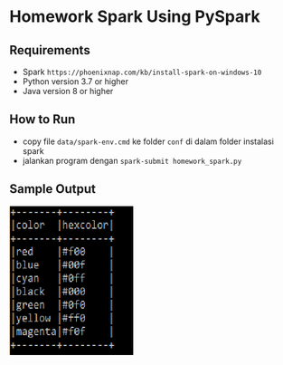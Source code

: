 # Homework Spark Using PySpark


## Requirements
- Spark `https://phoenixnap.com/kb/install-spark-on-windows-10`
- Python version 3.7 or higher
- Java version 8 or higher

## How to Run
- copy file `data/spark-env.cmd` ke folder `conf` di dalam folder instalasi spark  
- jalankan program dengan `spark-submit homework_spark.py`

## Sample Output
![Sample Output](./images/output.png)
